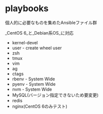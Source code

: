 # playbooks

個人的に必要なものを集めたAnsibleファイル群

_CentOS 6_と_Debian系OS_に対応

* kernel-devel
* user - create wheel user
* zsh
* tmux
* vim
* ag
* ctags
* rbenv - System Wide
* pyenv - System Wide
* nvm - System Wide
* MySQL(バージョン指定できないため要変更)
* redis
* nginx(CentOS 6のみテスト)
